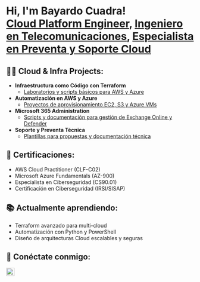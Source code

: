 <h1>Hi, I'm Bayardo Cuadra! <br/>
<a href="https://github.com/bayardocuadra" target="_blank" rel="noopener noreferrer">Cloud Platform Engineer</a>, 
<a href="https://www.linkedin.com/in/bayardocuadra" target="_blank" rel="noopener noreferrer">Ingeniero en Telecomunicaciones</a>, 
<a href="https://www.linkedin.com/in/bayardocuadra" target="_blank" rel="noopener noreferrer">Especialista en Preventa y Soporte Cloud</a></h1>

<h2>👨‍💻 Cloud & Infra Projects:</h2>

- <b>Infraestructura como Código con Terraform</b>  
  - [Laboratorios y scripts básicos para AWS y Azure](https://github.com/bayardocuadra/terraform-aws-azure-labs)  
- <b>Automatización en AWS y Azure</b>  
  - [Proyectos de aprovisionamiento EC2, S3 y Azure VMs](https://github.com/bayardocuadra/aws-azure-automation)  
- <b>Microsoft 365 Administration</b>  
  - [Scripts y documentación para gestión de Exchange Online y Defender](https://github.com/bayardocuadra/m365-administration)  
- <b>Soporte y Preventa Técnica</b>  
  - [Plantillas para propuestas y documentación técnica](https://github.com/bayardocuadra/preventa-tecnica)  

<h2>📜 Certificaciones:</h2>

- AWS Cloud Practitioner (CLF-C02)  
- Microsoft Azure Fundamentals (AZ-900)  
- Especialista en Ciberseguridad (CS90.01)  
- Certificación en Ciberseguridad (IRSI/SISAP)  

<h2>📚 Actualmente aprendiendo:</h2>

- Terraform avanzado para multi-cloud  
- Automatización con Python y PowerShell  
- Diseño de arquitecturas Cloud escalables y seguras  

<h2> 🤳 Conéctate conmigo:</h2>


[<img align="left" alt="JoshMadakor | LinkedIn" width="22px" src="https://cdn.jsdelivr.net/npm/simple-icons@v3/icons/linkedin.svg" />][linkedin]

[linkedin]: https://linkedin.com/in/joshmadakor

<!--  
**bayardocuadra/bayardocuadra** is a ✨ _special_ ✨ repository because its `README.md` appears on your GitHub profile.

- 🔭 I’m currently working on cloud automation and Terraform projects.  
- 🌱 I’m learning advanced cloud security and multi-cloud infrastructure.  
- 👯 I’m open to collaborating on cloud architecture and automation projects.  
- 💬 Ask me about cloud platforms, infrastructure as code, and Microsoft 365 administration.  
- 📫 How to reach me: linkedin.com/in/bayardocuadra  
-->  
